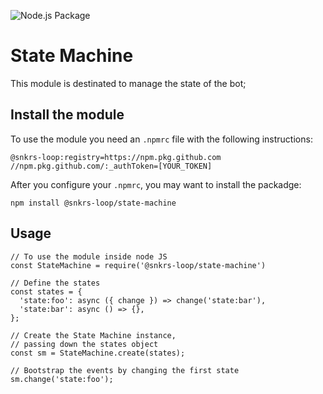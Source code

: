 ![Node.js Package](https://github.com/snkrs-loop/queue/workflows/Node.js%20Package/badge.svg)

# State Machine
This module is destinated to manage the state of the bot;

## Install the module
To use the module you need an ``` .npmrc ``` file with the following instructions:
```
@snkrs-loop:registry=https://npm.pkg.github.com
//npm.pkg.github.com/:_authToken=[YOUR_TOKEN]
```

After you configure your ``` .npmrc ```, you may want to install the packadge:
```
npm install @snkrs-loop/state-machine
```

## Usage
```
// To use the module inside node JS
const StateMachine = require('@snkrs-loop/state-machine')

// Define the states
const states = {
  'state:foo': async ({ change }) => change('state:bar'),
  'state:bar': async () => {},
};

// Create the State Machine instance,
// passing down the states object
const sm = StateMachine.create(states);

// Bootstrap the events by changing the first state
sm.change('state:foo');

```

